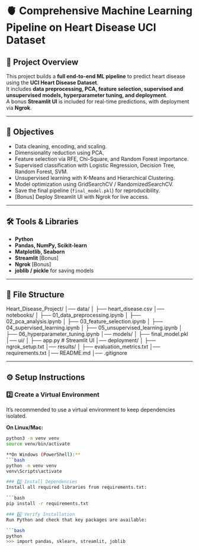 # 🫀 Comprehensive Machine Learning Pipeline on Heart Disease UCI Dataset

## 📌 Project Overview
This project builds a **full end-to-end ML pipeline** to predict heart disease using the **UCI Heart Disease Dataset**.  
It includes **data preprocessing, PCA, feature selection, supervised and unsupervised models, hyperparameter tuning, and deployment**.  
A bonus **Streamlit UI** is included for real-time predictions, with deployment via **Ngrok**.

---

## 🎯 Objectives
- Data cleaning, encoding, and scaling.
- Dimensionality reduction using PCA.
- Feature selection via RFE, Chi-Square, and Random Forest importance.
- Supervised classification with Logistic Regression, Decision Tree, Random Forest, SVM.
- Unsupervised learning with K-Means and Hierarchical Clustering.
- Model optimization using GridSearchCV / RandomizedSearchCV.
- Save the final pipeline (`final_model.pkl`) for reproducibility.
- [Bonus] Deploy Streamlit UI with Ngrok for live access.

---

## 🛠️ Tools & Libraries
- **Python**
- **Pandas, NumPy, Scikit-learn**
- **Matplotlib, Seaborn**
- **Streamlit** [Bonus]
- **Ngrok** [Bonus]
- **joblib / pickle** for saving models

---

## 📂 File Structure
Heart_Disease_Project/
│── data/
│ ├── heart_disease.csv
│── notebooks/
│ ├── 01_data_preprocessing.ipynb
│ ├── 02_pca_analysis.ipynb
│ ├── 03_feature_selection.ipynb
│ ├── 04_supervised_learning.ipynb
│ ├── 05_unsupervised_learning.ipynb
│ ├── 06_hyperparameter_tuning.ipynb
│── models/
│ ├── final_model.pkl
│── ui/
│ ├── app.py # Streamlit UI
│── deployment/
│ ├── ngrok_setup.txt
│── results/
│ ├── evaluation_metrics.txt
│── requirements.txt
│── README.md
│── .gitignore


---

## ⚙️ Setup Instructions

### 2️⃣ Create a Virtual Environment
It’s recommended to use a virtual environment to keep dependencies isolated.

**On Linux/Mac:**
```bash
python3 -m venv venv
source venv/bin/activate

**On Windows (PowerShell):**
```bash
python -m venv venv
venv\Scripts\activate

### 3️⃣ Install Dependencies
Install all required libraries from requirements.txt:

```bash
pip install -r requirements.txt

### 4️⃣ Verify Installation
Run Python and check that key packages are available:

```bash
python
>>> import pandas, sklearn, streamlit, joblib
